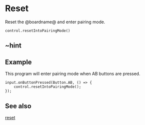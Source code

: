 # Reset

Reset the @boardname@ and enter pairing mode.

```sig
control.resetIntoPairingMode()
```
## ~hint

## Example

This program will enter pairing mode when AB buttons are pressed.

```blocks
input.onButtonPressed(Button.AB, () => {
    control.resetIntoPairingMode();
});
```

## See also

[reset](/reference/control/reset)